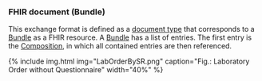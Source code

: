 <!-- markdownlint-disable MD041 -->

### FHIR document (Bundle)

This exchange format is defined as a [document type](https://www.hl7.org/fhir/documents.html) that corresponds to a [Bundle](https://www.hl7.org/fhir/bundle.html) as a FHIR resource. A [Bundle](https://www.hl7.org/fhir/bundle.html) has a list of entries. The first entry is the [Composition](https://www.hl7.org/fhir/composition.html), in which all contained entries are then referenced.

{% include img.html img="LabOrderBySR.png" caption="Fig.: Laboratory Order without Questionnaire" width="40%" %}

<!--
* **Profile**: [CH ORF Document](StructureDefinition-ch-orf-document.html)
* **Example**: Bundle (document) Order-Referral-Form ([XML](Bundle-bundle-order-referral-form.xml.html), [JSON](Bundle-bundle-order-referral-form.json.html))
-->